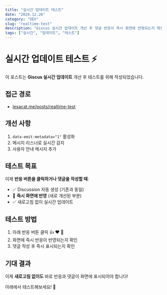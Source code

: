 ```yaml
---
title: "실시간 업데이트 테스트"
date: "2024.12.26"
category: "DEV"
slug: "realtime-test"
description: "Giscus 실시간 업데이트 개선 후 댓글 반응이 즉시 화면에 반영되는지 확인하는 테스트 포스트입니다."
tags: ["실시간", "업데이트", "테스트"]
---
```


# 실시간 업데이트 테스트 ⚡

이 포스트는 **Giscus 실시간 업데이트** 개선 후 테스트를 위해 작성되었습니다.

## 접근 경로

- [lesacat.me/posts/realtime-test](https://lesacat.me/posts/realtime-test)

## 개선 사항

1. `data-emit-metadata="1"` 활성화
2. 메시지 리스너로 실시간 감지
3. 사용자 안내 메시지 추가

## 테스트 목표

이제 **반응 버튼을 클릭하거나 댓글을 작성할 때**:

- ✅ Discussion 자동 생성 (기존과 동일)
- 🔄 **즉시 화면에 반영** (새로 개선된 부분)
- ✅ 새로고침 없이 실시간 업데이트

## 테스트 방법

1. 아래 반응 버튼 클릭 👍 ❤️ 🎉
2. 화면에 즉시 반응이 반영되는지 확인
3. 댓글 작성 후 즉시 표시되는지 확인

## 기대 결과

이제 **새로고침 없이도** 바로 반응과 댓글이 화면에 표시되어야 합니다!

아래에서 테스트해보세요! 🚀
